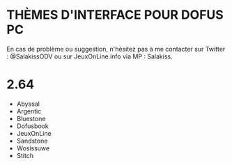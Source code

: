 # THÈMES D'INTERFACE POUR DOFUS PC

En cas de problème ou suggestion, n'hésitez pas à me contacter sur Twitter : @SalakissODV ou sur JeuxOnLine.info via MP : Salakiss.

# 2.64
- Abyssal
- Argentic
- Bluestone
- Dofusbook
- JeuxOnLine
- Sandstone
- Wosissuwe
- Stitch